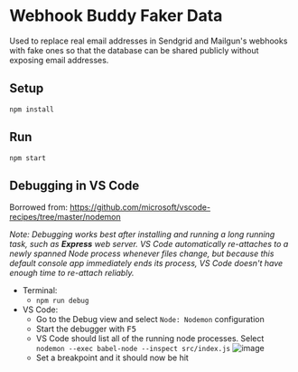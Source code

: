 # Webhook Buddy Faker Data

Used to replace real email addresses in Sendgrid and Mailgun's webhooks with fake ones so that the database can be shared publicly without exposing email addresses.

## Setup
`npm install`

## Run
`npm start`

## Debugging in VS Code

Borrowed from: https://github.com/microsoft/vscode-recipes/tree/master/nodemon

_Note: Debugging works best after installing and running a long running task, such as **Express** web server. VS Code automatically re-attaches to a newly spanned Node process whenever files change, but because this default console app immediately ends its process, VS Code doesn't have enough time to re-attach reliably._

* Terminal:
  * `npm run debug`
* VS Code:
  * Go to the Debug view and select `Node: Nodemon` configuration
  * Start the debugger with <kbd>F5</kbd>
  * VS Code should list all of the running node processes. Select `nodemon --exec babel-node --inspect src/index.js` 
![image](https://user-images.githubusercontent.com/504505/77853652-0c17a580-719a-11ea-88f1-4fc02ddd568c.png)
  * Set a breakpoint and it should now be hit
